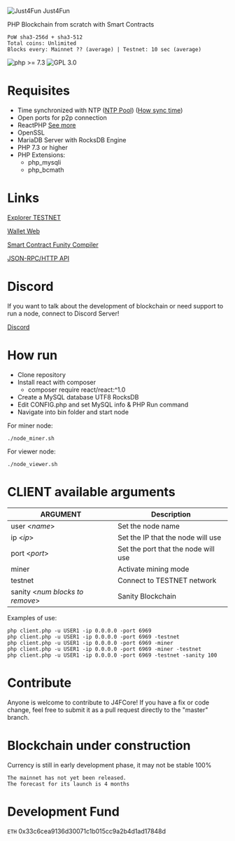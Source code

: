 ![Just4Fun](https://j4f.dev/images/j4ficon.png) Just4Fun

PHP Blockchain from scratch with Smart Contracts

```
PoW sha3-256d + sha3-512
Total coins: Unlimited
Blocks every: Mainnet ?? (average) | Testnet: 10 sec (average)
```

![php >= 7.3](https://img.shields.io/badge/php-%3E%3D%207.1-blue)
![GPL 3.0](https://img.shields.io/badge/license-GPL%203.0-orange)

# Requisites

- Time synchronized with NTP ([NTP Pool](https://www.pool.ntp.org))
([How sync time](https://www.digitalocean.com/community/tutorials/how-to-set-up-time-synchronization-on-ubuntu-16-04))
- Open ports for p2p connection
- ReactPHP [See more](https://reactphp.org/)
- OpenSSL
- MariaDB Server with RocksDB Engine
- PHP 7.3 or higher
- PHP Extensions:
  - php_mysqli
  - php_bcmath

# Links
[Explorer TESTNET](https://testnet.j4f.dev)

[Wallet Web](https://wallet.j4f.dev)

[Smart Contract Funity Compiler](https://wallet.j4f.dev/compiler)

[JSON-RPC/HTTP API](https://github.com/j4f-foundation/J4FCore/wiki/API-JSON-RPC-HTTP)

# Discord

If you want to talk about the development of blockchain or need support to run a node, connect to Discord Server!

[Discord](https://discord.gg/kcSGSaa)

# How run
- Clone repository
- Install react with composer
	- composer require react/react:^1.0
- Create a MySQL database UTF8 RocksDB
- Edit CONFIG.php and set MySQL info & PHP Run command
- Navigate into bin folder and start node

For miner node:
```
./node_miner.sh
```

For viewer node:
```
./node_viewer.sh
```

# CLIENT available arguments
|ARGUMENT   	|Description   							|
|---			|---									|
|user <*name*>   		|Set the node name   				|
|ip <*ip*>   			|Set the IP that the node will use   	|
|port <*port*>   		|Set the port that the node will use   	|
|miner   		|Activate mining mode   				|
|testnet   		|Connect to TESTNET network   			|
|sanity <*num blocks to remove*>   		|Sanity Blockchain			   			|

Examples of use:
```
php client.php -u USER1 -ip 0.0.0.0 -port 6969
php client.php -u USER1 -ip 0.0.0.0 -port 6969 -testnet
php client.php -u USER1 -ip 0.0.0.0 -port 6969 -miner
php client.php -u USER1 -ip 0.0.0.0 -port 6969 -miner -testnet
php client.php -u USER1 -ip 0.0.0.0 -port 6969 -testnet -sanity 100
```

# Contribute
Anyone is welcome to contribute to J4FCore!
If you have a fix or code change, feel free to submit it as a pull request directly to the "master" branch.

# Blockchain under construction
Currency is still in early development phase, it may not be stable 100%
```
The mainnet has not yet been released.
The forecast for its launch is 4 months
```

# Development Fund
`ETH` 0x33c6cea9136d30071c1b015cc9a2b4d1ad17848d
